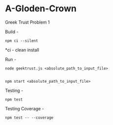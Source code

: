 # A-Gloden-Crown
Greek Trust Problem 1 


Build - 

    npm ci --silent

*ci - clean install

Run - 

    node geektrust.js <absolute_path_to_input_file>
    

    npm start <absolute_path_to_input_file>

Testing -  

    npm test

Testing Coverage - 

    npm test -- --coverage
